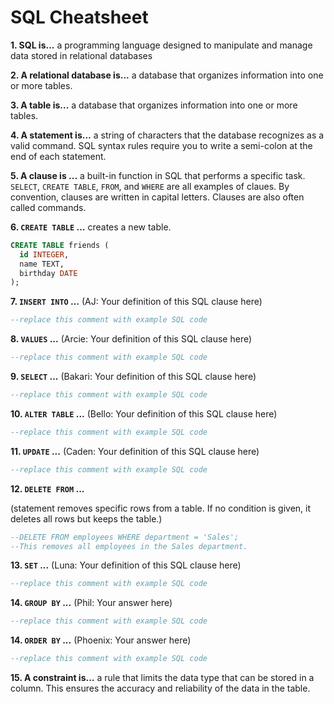 # SQL Cheatsheet

**1. SQL is...**
a programming language designed to manipulate and manage data stored in relational databases

**2. A relational database is...**
a database that organizes information into one or more tables.

**3. A table is...**
a database that organizes information into one or more tables.

**4. A statement is...**
a string of characters that the database recognizes as a valid command. SQL syntax rules require you to write a semi-colon at the end of each statement.

**5. A clause is ...**
a built-in function in SQL that performs a specific task. `SELECT`, `CREATE TABLE`, `FROM`, and `WHERE` are all examples of claues. By convention, clauses are written in capital letters. Clauses are also often called commands.

**6. `CREATE TABLE` ...**
creates a new table.

```sql
CREATE TABLE friends (
  id INTEGER,
  name TEXT,
  birthday DATE
);
```

**7. `INSERT INTO` ...**
(AJ: Your definition of this SQL clause here)

```sql
--replace this comment with example SQL code
```

**8. `VALUES` ...**
(Arcie: Your definition of this SQL clause here)

```sql
--replace this comment with example SQL code
```

**9. `SELECT` ...**
(Bakari: Your definition of this SQL clause here)

```sql
--replace this comment with example SQL code
```

**10. `ALTER TABLE` ...**
(Bello: Your definition of this SQL clause here)

```sql
--replace this comment with example SQL code
```

**11. `UPDATE` ...**
(Caden: Your definition of this SQL clause here)

```sql
--replace this comment with example SQL code
```

**12. `DELETE FROM` ...**

(statement removes specific rows from a table. If no condition is given, it deletes all rows but keeps the table.)


```sql
--DELETE FROM employees WHERE department = 'Sales';
--This removes all employees in the Sales department.
```

**13. `SET` ...**
(Luna: Your definition of this SQL clause here)

```sql
--replace this comment with example SQL code
```

**14. `GROUP BY` ...**
(Phil: Your answer here)

```sql
--replace this comment with example SQL code
```

**14. `ORDER BY` ...**
(Phoenix: Your answer here)

```sql
--replace this comment with example SQL code
```

**15. A constraint is...**
a rule that limits the data type that can be stored in a column. This ensures the accuracy and reliability of the data in the table.
